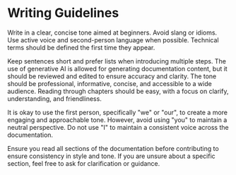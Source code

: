 # Writing Guidelines

Write in a clear, concise tone aimed at beginners. Avoid slang or idioms. Use active voice and second-person language when possible. Technical terms should be defined the first time they appear.

Keep sentences short and prefer lists when introducing multiple steps. The use of generative AI is allowed for generating documentation content, but it should be reviewed and edited to ensure accuracy and clarity. The tone should be professional, informative, concise, and accessible to a wide audience. Reading through chapters should be easy, with a focus on clarify, understanding, and friendliness.

It is okay to use the first person, specifically "we" or "our", to create a more engaging and approachable tone. However, avoid using "you" to maintain a neutral perspective. Do not use "I" to maintain a consistent voice across the documentation.

Ensure you read all sections of the documentation before contributing to ensure consistency in style and tone. If you are unsure about a specific section, feel free to ask for clarification or guidance.
